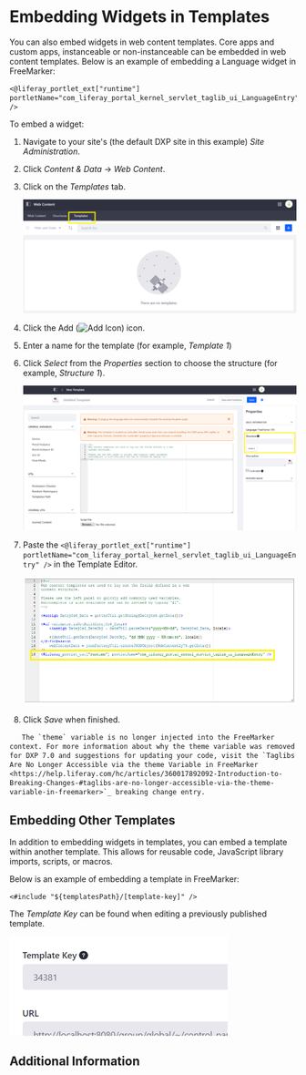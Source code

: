 # Embedding Widgets in Templates

You can also embed widgets in web content templates. Core apps and custom apps, instanceable or non-instanceable can be embedded in web content templates. Below is an example of embedding a Language widget in FreeMarker:

```markup
<@liferay_portlet_ext["runtime"] portletName="com_liferay_portal_kernel_servlet_taglib_ui_LanguageEntry" />
```

To embed a widget:

1. Navigate to your site's (the default DXP site in this example) _Site Administration_.
1. Click _Content & Data_ &rarr; _Web Content_.
1. Click on the _Templates_ tab.

    ![The Templates tab is where all the templates are displayed.](./embedding-widgets-in-templates/images/01.png)

1. Click the Add (![Add Icon](../../../../images/icon-add.png)) icon.
1. Enter a name for the template (for example, _Template 1_)
1. Click _Select_ from the _Properties_ section to choose the structure (for example, _Structure 1_).

    ![Select a structure.](./embedding-widgets-in-templates/images/02.png)

1. Paste the `<@liferay_portlet_ext["runtime"] portletName="com_liferay_portal_kernel_servlet_taglib_ui_LanguageEntry" />` in the Template Editor.

    ![Select a structure.](./embedding-widgets-in-templates/images/03.png)

1. Click _Save_ when finished.

```important::
   The `theme` variable is no longer injected into the FreeMarker context. For more information about why the theme variable was removed for DXP 7.0 and suggestions for updating your code, visit the `Taglibs Are No Longer Accessible via the theme Variable in FreeMarker <https://help.liferay.com/hc/articles/360017892092-Introduction-to-Breaking-Changes-#taglibs-are-no-longer-accessible-via-the-theme-variable-in-freemarker>`_ breaking change entry.
```

## Embedding Other Templates

In addition to embedding widgets in templates, you can embed a template within another template. This allows for reusable code, JavaScript library imports, scripts, or macros.

Below is an example of embedding a template in FreeMarker:

```markup
<#include "${templatesPath}/[template-key]" />
```

The *Template Key* can be found when editing a previously published template.

![You can find the Template Key when view the Edit page for a template.](./embedding-widgets-in-templates/images/adt-template-key.png)

## Additional Information

